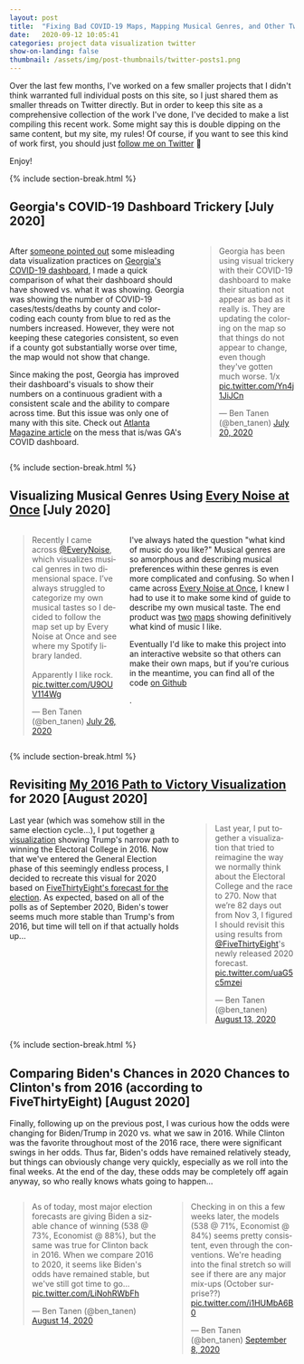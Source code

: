 ```yaml
---
layout: post
title:  "Fixing Bad COVID-19 Maps, Mapping Musical Genres, and Other Twitter Projects"
date:   2020-09-12 10:05:41
categories: project data visualization twitter
show-on-landing: false
thumbnail: /assets/img/post-thumbnails/twitter-posts1.png
---
```


Over the last few months, I've worked on a few smaller projects that I didn't think warranted full individual posts on this site, so I just shared them as smaller threads on Twitter directly. But in order to keep this site as a comprehensive collection of the work I've done, I've decided to make a list compiling this recent work. Some might say this is double dipping on the same content, but my site, my rules! Of course, if you want to see this kind of work first, you should just [follow me on Twitter](https://twitter.com/ben_tanen) 🙂

Enjoy!

{% include section-break.html %}

## Georgia's COVID-19 Dashboard Trickery [July 2020]

<div class="columns two">
    <div class="column"><p>After <a href="https://twitter.com/andishehnouraee/status/1284237474831761408">someone pointed out</a> some misleading data visualization practices on <a href="https://dph.georgia.gov/covid-19-daily-status-report">Georgia's COVID-19 dashboard</a>, I made a quick comparison of what their dashboard should have showed vs. what it was showing. Georgia was showing the number of COVID-19 cases/tests/deaths by county and color-coding each county from blue to red as the numbers increased. However, they were not keeping these categories consistent, so even if a county got substantially worse over time, the map would not show that change.</p><p>Since making the post, Georgia has improved their dashboard's visuals to show their numbers on a continuous gradient with a consistent scale and the ability to compare across time. But this issue was only one of many with this site. Check out <a href="https://www.atlantamagazine.com/great-reads/behind-georgias-covid-19-dashboard-disaster/">Atlanta Magazine article</a> on the mess that is/was GA's COVID dashboard.</p></div>
    <div class="column">
        <blockquote class="twitter-tweet"><p lang="en" dir="ltr">Georgia has been using visual trickery with their COVID-19 dashboard to make their situation not appear as bad as it really is. They are updating the coloring on the map so that things do not appear to change, even though they&#39;ve gotten much worse. 1/x <a href="https://t.co/Yn4j1JiJCn">pic.twitter.com/Yn4j1JiJCn</a></p>&mdash; Ben Tanen (@ben_tanen) <a href="https://twitter.com/ben_tanen/status/1285355428587515904?ref_src=twsrc%5Etfw">July 20, 2020</a></blockquote> <script async src="https://platform.twitter.com/widgets.js" charset="utf-8"></script>
    </div>
</div>

{% include section-break.html %}

## Visualizing Musical Genres Using [Every Noise at Once](http://everynoise.com/) [July 2020]

<div class="columns two">
    <div class="column"><blockquote class="twitter-tweet"><p lang="en" dir="ltr">Recently I came across <a href="https://twitter.com/EveryNoise?ref_src=twsrc%5Etfw">@EveryNoise</a>, which visualizes musical genres in two dimensional space. I’ve always struggled to categorize my own musical tastes so I decided to follow the map set up by Every Noise at Once and see where my Spotify library landed.<br><br>Apparently I like rock. <a href="https://t.co/U9OUV114Wg">pic.twitter.com/U9OUV114Wg</a></p>&mdash; Ben Tanen (@ben_tanen) <a href="https://twitter.com/ben_tanen/status/1287392772224241667?ref_src=twsrc%5Etfw">July 26, 2020</a></blockquote> <script async src="https://platform.twitter.com/widgets.js" charset="utf-8"></script></div>
    <div class="column"><p>I've always hated the question "what kind of music do you like?" Musical genres are so amorphous and describing musical preferences within these genres is even more complicated and confusing. So when I came across <a href="everynoise.org">Every Noise at Once</a>, I knew I had to use it to make some kind of guide to describe my own musical taste. The end product was <a href="https://raw.githubusercontent.com/ben-tanen/spotify-genre-map/master/enao-all-map.jpg">two</a> <a href="https://raw.githubusercontent.com/ben-tanen/spotify-genre-map/master/enao-bt-map.jpg">maps</a> showing definitively what kind of music I like.</p><p>Eventually I'd like to make this project into an interactive website so that others can make their own maps, but if you're curious in the meantime, you can find all of the code <a href="https://github.com/ben-tanen/spotify-genre-map">on Github</a></p>.</div>
</div>

{% include section-break.html %}

## Revisiting [My 2016 Path to Victory Visualization](/projects/2019/06/26/trump-electoral-college-visualized.html) for 2020 [August 2020]

<div class="columns two">
    <div class="column">Last year (which was somehow still in the same election cycle...), I put together <a href="/projects/2019/06/26/trump-electoral-college-visualized.html">a visualization</a> showing Trump's narrow path to winning the Electoral College in 2016. Now that we've entered the General Election phase of this seemingly endless process, I decided to recreate this visual for 2020 based on <a href="https://projects.fivethirtyeight.com/2020-election-forecast/">FiveThirtyEight's forecast for the election</a>. As expected, based on all of the polls as of September 2020, Biden's tower seems much more stable than Trump's from 2016, but time will tell on if that actually holds up...</div>
    <div class="column"><blockquote class="twitter-tweet"><p lang="en" dir="ltr">Last year, I put together a visualization that tried to reimagine the way we normally think about the Electoral College and the race to 270. Now that we’re 82 days out from Nov 3, I figured I should revisit this using results from <a href="https://twitter.com/FiveThirtyEight?ref_src=twsrc%5Etfw">@FiveThirtyEight</a>&#39;s newly released 2020 forecast. <a href="https://t.co/uaG5c5mzei">pic.twitter.com/uaG5c5mzei</a></p>&mdash; Ben Tanen (@ben_tanen) <a href="https://twitter.com/ben_tanen/status/1294053333133475840?ref_src=twsrc%5Etfw">August 13, 2020</a></blockquote> <script async src="https://platform.twitter.com/widgets.js" charset="utf-8"></script></div>
</div>

{% include section-break.html %}

## Comparing Biden's Chances in 2020 Chances to Clinton's from 2016 (according to FiveThirtyEight) [August 2020]

<p style="margin-top: 15px">Finally, following up on the previous post, I was curious how the odds were changing for Biden/Trump in 2020 vs. what we saw in 2016. While Clinton was the favorite throughout most of the 2016 race, there were significant swings in her odds. Thus far, Biden's odds have remained relatively steady, but things can obviously change very quickly, especially as we roll into the final weeks. At the end of the day, these odds may be completely off again anyway, so who really knows whats going to happen...</p>

<div class="columns two">
    <div class="column"><blockquote class="twitter-tweet"><p lang="en" dir="ltr">As of today, most major election forecasts are giving Biden a sizable chance of winning (538 @ 73%, Economist @ 88%), but the same was true for Clinton back in 2016. When we compare 2016 to 2020, it seems like Biden&#39;s odds have remained stable, but we&#39;ve still got time to go... <a href="https://t.co/LiNohRWbFh">pic.twitter.com/LiNohRWbFh</a></p>&mdash; Ben Tanen (@ben_tanen) <a href="https://twitter.com/ben_tanen/status/1294311922532102144?ref_src=twsrc%5Etfw">August 14, 2020</a></blockquote> <script async src="https://platform.twitter.com/widgets.js" charset="utf-8"></script></div>
    <div class="column"><blockquote class="twitter-tweet" data-conversation="none"><p lang="en" dir="ltr">Checking in on this a few weeks later, the models (538 @ 71%, Economist @ 84%) seems pretty consistent, even through the conventions. We&#39;re heading into the final stretch so will see if there are any major mix-ups (October surprise??) <a href="https://t.co/i1HUMbA6B0">pic.twitter.com/i1HUMbA6B0</a></p>&mdash; Ben Tanen (@ben_tanen) <a href="https://twitter.com/ben_tanen/status/1303393280202346496?ref_src=twsrc%5Etfw">September 8, 2020</a></blockquote> <script async src="https://platform.twitter.com/widgets.js" charset="utf-8"></script></div>
</div>





